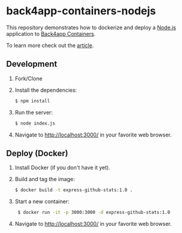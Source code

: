 # back4app-containers-nodejs

This repository demonstrates how to dockerize and deploy a [Node.js](https://nodejs.org/en) application to [Back4app Containers](https://www.back4app.com/container-as-a-service-caas).

To learn more check out the [article](https://blog.back4app.com/how-to-host-a-node-js-application/).

## Development

1. Fork/Clone

2. Install the dependencies:

    ```sh
    $ npm install
    ```

3. Run the server:

    ```sh
    $ node index.js
    ```

4. Navigate to [http://localhost:3000/](http://localhost:3000/) in your favorite web browser.

## Deploy (Docker)

1. Install Docker (if you don't have it yet).

2. Build and tag the image:
    ```sh
    $ docker build -t express-github-stats:1.0 .
    ```

3. Start a new container:
   ```sh
    $ docker run -it -p 3000:3000 -d express-github-stats:1.0
    ```

4. Navigate to [http://localhost:3000/](http://localhost:3000/) in your favorite web browser.
